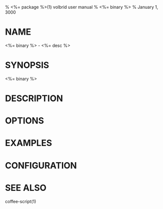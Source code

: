 % <%= package %>(1) volbrid user manual
% <%= binary %>
% January 1, 3000

# NAME

<%= binary %> - <%= desc %>

# SYNOPSIS

<%= binary %>

# DESCRIPTION

# OPTIONS

# EXAMPLES

# CONFIGURATION

# SEE ALSO

coffee-script(1)
